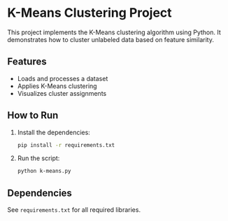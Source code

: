 # K-Means Clustering Project

This project implements the K-Means clustering algorithm using Python. It demonstrates how to cluster unlabeled data based on feature similarity.

## Features
- Loads and processes a dataset
- Applies K-Means clustering
- Visualizes cluster assignments

## How to Run

1. Install the dependencies:
   ```bash
   pip install -r requirements.txt
   ```

2. Run the script:
   ```bash
   python k-means.py
   ```

## Dependencies

See `requirements.txt` for all required libraries.
